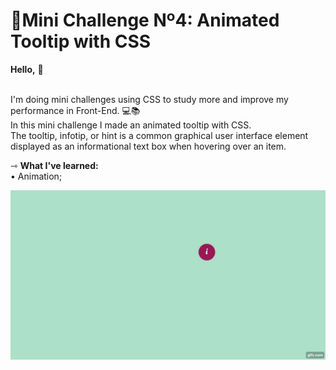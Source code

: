 # 🚀Mini Challenge Nº4: Animated Tooltip with CSS
<b>Hello,</b> 🖖<br><br>

I'm doing mini challenges using CSS to study more and improve my performance in Front-End. 💻📚<br>
In this mini challenge I made an animated tooltip with CSS. <br>
The tooltip, infotip, or hint is a common graphical user interface
element displayed as an informational text box when hovering over an item. <br>

⇾ <b>What I've learned:</b><br>
&bull; Animation;<br>

![AnimatedGif](https://github.com/BiancaNeudorff/AnimatedTooltipWithCSS/blob/master/AnimatedTooltipWithCSS.gif)

